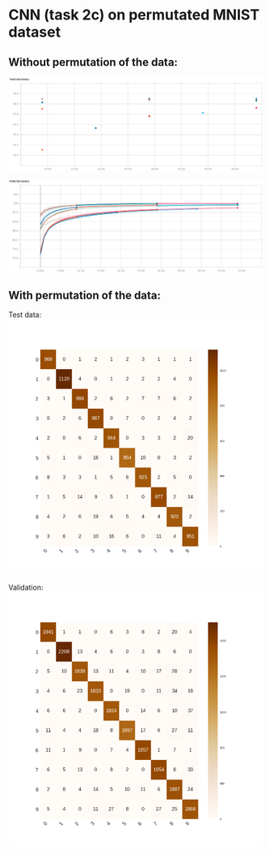 # CNN (task 2c) on permutated MNIST dataset

## Without permutation of the data:
![Accuracy to predict test data](https://github.com/pinargoktepe/PatRec/blob/master/Exercise_2c/figures/test.png)

![Accuracy to classify train data](https://github.com/pinargoktepe/PatRec/blob/master/Exercise_2c/figures/train.png)


## With permutation of the data:
Test data:
![Accuracy to predict test data](https://github.com/pinargoktepe/PatRec/blob/master/Exercise_2d/figures/CNN_permuted_30.0.1_test_confusion_matrix_29.png)

Validation:
![Accuracy to ... data](https://github.com/pinargoktepe/PatRec/blob/master/Exercise_2d/figures/CNN_permuted_30_0.1_val_confusion_matrix_29.png)
